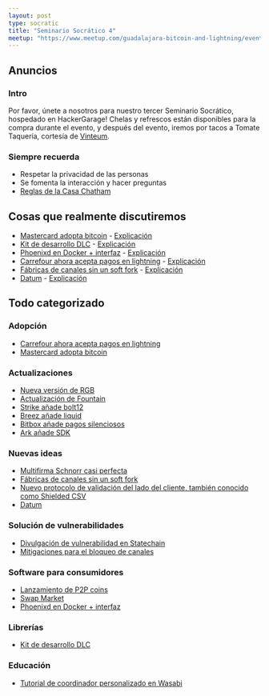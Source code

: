 ```yaml
---
layout: post
type: socratic
title: "Seminario Socrático 4"
meetup: "https://www.meetup.com/guadalajara-bitcoin-and-lightning/events/303827137/?eventOrigin=group_events_list/"
---
```


## Anuncios
### Intro
Por favor, únete a nosotros para nuestro tercer Seminario Socrático, hospedado en HackerGarage! Chelas y refrescos están disponibles para la compra durante el evento, y después del evento, iremos por tacos a Tomate Taquería, cortesía de [Vinteum](https://vinteum.org/).

### Siempre recuerda
- Respetar la privacidad de las personas
- Se fomenta la interacción y hacer preguntas
- [Reglas de la Casa Chatham](https://www.chathamhouse.org/about-us/chatham-house-rule)


## Cosas que realmente discutiremos

- [Mastercard adopta bitcoin](https://cointelegraph.com/news/mastercard-non-custodial-crypto-spending-card) - [Explicación](https://bitdevs.btcgdl.com/2024-10-15-mastercard-self-custody)
- [Kit de desarrollo DLC](https://x.com/bennyhodl/status/1831720708042260618) - [Explicación](https://bitdevs.btcgdl.com/2024-10-15-dlc-dev-kit)
- [Phoenixd en Docker + interfaz](https://github.com/massmux/phoenixd-docker) - [Explicación](https://bitdevs.btcgdl.com/2024-10-15-lightstack-english)
- [Carrefour ahora acepta pagos en lightning](https://tremplin.io/carrefour-express-now-accepts-bitcoin-payments/) - [Explicación](https://bitdevs.btcgdl.com/2024-10-15-carrefour-accepts-bitcoin)
- [Fábricas de canales sin un soft fork](https://delvingbitcoin.org/t/superscalar-laddered-timeout-tree-structured-decker-wattenhofer-factories/1143) - [Explicación](https://bitdevs.btcgdl.com/2024-10-15-superscalar)
- [Datum](https://ocean.xyz/docs/datum-press-release) - [Explicación](https://bitdevs.btcgdl.com/2024-10-15-datum)

## Todo categorizado
### Adopción

- [Carrefour ahora acepta pagos en lightning](https://tremplin.io/carrefour-express-now-accepts-bitcoin-payments/)
- [Mastercard adopta bitcoin ](https://cointelegraph.com/news/mastercard-non-custodial-crypto-spending-card)

### Actualizaciones

- [Nueva versión de RGB](https://github.com/RGB-WG/rgb/releases/tag/v0.11.0-beta.8)
- [Actualización de Fountain](https://stacker.news/items/673474)
- [Strike añade bolt12](https://strike.me/blog/bolt12-offers/)
- [Breez añade liquid](https://medium.com/breez-technology/to-help-bitcoin-flow-were-adding-some-liquid-to-the-breez-sdk-b56c14b0c9b0)
- [Bitbox añade pagos silenciosos](https://x.com/BitBoxSwiss/status/1831981915827757560)
- [Ark añade SDK](https://github.com/ark-network/ark/releases/tag/v0.3.0)

### Nuevas ideas

- [Multifirma Schnorr casi perfecta](https://blog.brollup.org/introducing-noist-a-non-interactive-single-round-t-of-n-threshold-signing-protocol-51225fe513fa)
- [Fábricas de canales sin un soft fork](https://delvingbitcoin.org/t/superscalar-laddered-timeout-tree-structured-decker-wattenhofer-factories/1143)
- [Nuevo protocolo de validación del lado del cliente, también conocido como Shielded CSV](https://x.com/n1ckler/status/1837194004552655077)
- [Datum](https://ocean.xyz/docs/datum-press-release)

### Solución de vulnerabilidades

- [Divulgación de vulnerabilidad en Statechain](https://conduition.io/mercury-disclosure-f893472ec3128de1.html)
- [Mitigaciones para el bloqueo de canales](https://delvingbitcoin.org/t/hybrid-jamming-mitigation-results-and-updates/1147)

### Software para consumidores

- [Lanzamiento de P2P coins](https://stacker.news/items/674355)
- [Swap Market](https://stacker.news/items/707036)
- [Phoenixd en Docker + interfaz](https://github.com/massmux/phoenixd-docker)

### Librerías

- [Kit de desarrollo DLC](https://x.com/bennyhodl/status/1831720708042260618)

### Educación

- [Tutorial de coordinador personalizado en Wasabi](https://stacker.news/items/674803)
